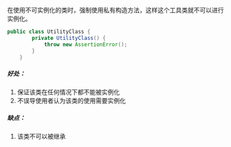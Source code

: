 在使用不可实例化的类时，强制使用私有构造方法，这样这个工具类就不可以进行实例化。
``` java
public class UtilityClass {
        private UtilityClass() {
            throw new AssertionError();
        }
    }
```
##### 好处：
1. 保证该类在任何情况下都不能被实例化
2. 不误导使用者认为该类的使用需要实例化
##### 缺点：
1. 该类不可以被继承
